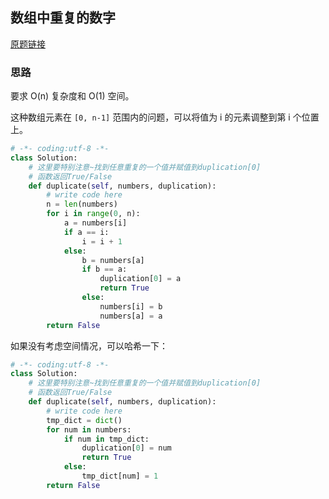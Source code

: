 ## 数组中重复的数字

[原题链接](https://www.nowcoder.com/practice/623a5ac0ea5b4e5f95552655361ae0a8?tpId=13&tqId=11203&tPage=1&rp=1&ru=/ta/coding-interviews&qru=/ta/coding-interviews/question-ranking)

### 思路

要求 O(n) 复杂度和 O(1) 空间。

这种数组元素在 `[0, n-1]` 范围内的问题，可以将值为 i 的元素调整到第 i 个位置上。

```python
# -*- coding:utf-8 -*-
class Solution:
    # 这里要特别注意~找到任意重复的一个值并赋值到duplication[0]
    # 函数返回True/False
    def duplicate(self, numbers, duplication):
        # write code here
        n = len(numbers)
        for i in range(0, n):
            a = numbers[i]
            if a == i:
                i = i + 1
            else:
                b = numbers[a]
                if b == a:
                    duplication[0] = a
                    return True
                else:
                    numbers[i] = b
                    numbers[a] = a
        return False
```

如果没有考虑空间情况，可以哈希一下：

```python
# -*- coding:utf-8 -*-
class Solution:
    # 这里要特别注意~找到任意重复的一个值并赋值到duplication[0]
    # 函数返回True/False
    def duplicate(self, numbers, duplication):
        # write code here
        tmp_dict = dict()
        for num in numbers:
            if num in tmp_dict:
                duplication[0] = num
                return True
            else:
                tmp_dict[num] = 1
        return False
```